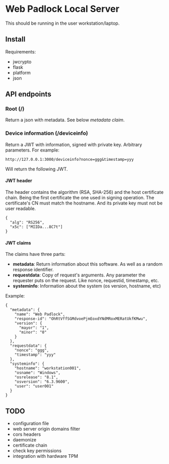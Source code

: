 # Web Padlock Local Server

This should be running in the user workstation/laptop.

## Install

Requirements:

- jwcrypto
- flask
- platform
- json

## API endpoints

### Root (/)

Return a json with metadata. See below *metadata claim*.

### Device information (/deviceinfo)

Return a JWT with information, signed with private key. Arbitrary parameters. For example:

    http://127.0.0.1:3000/deviceinfo?nonce=ggg&timestamp=yyy

Will return the following JWT.

#### JWT header

The header contains the algorithm (RSA, SHA-256) and the host certificate chain. Being the first certificate the one used in signing operation.
The certificate's CN must match the hostname. And its private key must not be user readable.

    {
      "alg": "RS256",
      "x5c": ["MIIDa...8C7t"]
    }

#### JWT claims

The claims have three parts:

- **metadata**: Return information about this software. As well as a random response identifier.
- **requestdata**: Copy of request's arguments. Any parameter the requester puts on the request. Like nonce, requestid, timestamp, etc.
- **systeminfo**: Information about the system (os version, hostname, etc)

Example:

    {
      "metadata": {
        "name": "Web Padlock",
        "response-id": "OhRtVffSGMdvoePjmEoxdYNdMRoxMERatUkfKMwu",
        "version": {
          "mayor": "1",
          "minor": "0"
        }
      },
      "requestdata": {
        "nonce": "ggg",
        "timestamp": "yyy"
      },
      "systeminfo": {
        "hostname": "workstation001",
        "osname": "Windows",
        "osrelease": "8.1",
        "osversion": "6.3.9600",
        "user": "user001"
      }
    }

## TODO

- configuration file
- web server origin domains filter
- cors headers
- daemonize
- certificate chain
- check key permissions
- integration with hardware TPM
